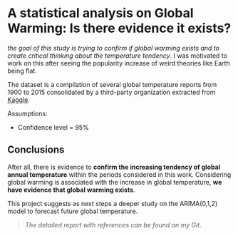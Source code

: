 # A statistical analysis on Global Warming: Is there evidence it exists?

_the goal of this study is trying to confirm if global warming exists and to create critical thinking about the temperature tendency_. I was motivated to work on this after seeing the popularity increase of weird theories like Earth being flat.

The dataset is a compilation of several global temperature reports from 1900 to 2015 consolidated by a third-party organization extracted from [Kaggle](https://www.kaggle.com/berkeleyearth/climate-change-earth-surface-temperature-data).

Assumptions:
* Confidence level  = 95%

## Conclusions

 After all, there is evidence to **confirm the increasing tendency of global annual temperature** within the periods considered in this work. Considering global warming is associated with the increase in global temperature, **we have evidence that global warming exists**.

 This project suggests as next steps a deeper study on the ARIMA(0,1,2) model to forecast future global temperature.

 > _The detailed report with references can be found on my Git_.

